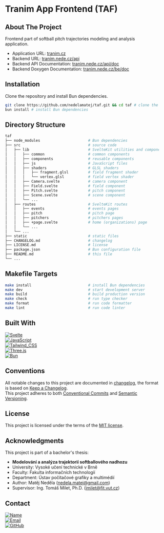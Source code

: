 # Tranim App Frontend (TAF)

## About The Project

Frontend part of softball pitch trajectories modeling and analysis application.

- Application URL: [tranim.cz](https://tranim.cz)
- Backend URL: [tranim.nede.cz/api](https://tranim.nede.cz/api)
- Backend API Documentation: [tranim.nede.cz/api/doc](https://tranim.nede.cz/api/doc)
- Backend Doxygen Documentation: [tranim.nede.cz/be/doc](https://tranim.nede.cz/be/doc)

## Installation

Clone the repository and install Bun dependencies.

```bash
git clone https://github.com/nedelamatej/taf.git && cd taf # clone the repository
bun install # install Bun dependencies
```

## Directory Structure

```bash
taf
├── node_modules                      # Bun dependencies
├── src                               # source code
│   ├── lib                           # SvelteKit utilities and components
│   │   ├── common                    # common components
│   │   ├── components                # reusable components
│   │   ├── js                        # JavaScript files
│   │   ├── shaders                   # GLSL shaders
│   │   │   ├── fragment.glsl         # field fragment shader
│   │   │   └── vertex.glsl           # field vertex shader
│   │   ├── Camera.svelte             # camera component
│   │   ├── Field.svelte              # field component
│   │   ├── Pitch.svelte              # pitch component
│   │   ├── Scene.svelte              # scene component
│   │   └── ...
│   ├── routes                        # SvelteKit routes
│   │   ├── events                    # events pages
│   │   ├── pitch                     # pitch page
│   │   ├── pitchers                  # pitchers pages
│   │   ├── +page.svelte              # home (organizations) page
│   │   └── ...
│   └── ...
├── static                            # static files
├── CHANGELOG.md                      # changelog
├── LICENSE.md                        # license
├── package.json                      # Bun configuration file
├── README.md                         # this file
└── ...
```

## Makefile Targets

```bash
make install                          # install Bun dependencies
make dev                              # start development server
make build                            # build production version
make check                            # run type checker
make format                           # run code formatter
make lint                             # run code linter
```

## Built With

[![Svelte][svelte]][svelte-url]\
[![JavaScript][javascript]][javascript-url]\
[![Tailwind_CSS][tailwindCss]][tailwindCss-url]\
[![Three.js][threeJs]][threeJs-url]\
[![Bun][bun]][bun-url]

## Conventions

All notable changes to this project are documented in [changelog](./CHANGELOG.md), the format is based on [Keep a Changelog](https://keepachangelog.com/).\
This project adheres to both [Conventional Commits](https://www.conventionalcommits.org/) and [Semantic Versioning](https://semver.org/).

## License

This project is licensed under the terms of the [MIT license](./LICENSE.md).

## Acknowledgments

This project is part of a bachelor's thesis:

- **Modelování a analýza trajektorií softballového nadhozu**
- University: Vysoké učení technické v Brně
- Faculty: Fakulta informačních technologií
- Department: Ústav počítačové grafiky a multimédií
- Author: Matěj Neděla ([nedela.matej@gmail.com](mailto:nedela.matej@gmail.com))
- Supervisor: Ing. Tomáš Milet, Ph.D. ([imilet@fit.vut.cz](mailto:imilet@fit.vut.cz))

## Contact

[![Name][name]][name-url]\
[![Email][email]][email-url]\
[![GitHub][github]][github-url]

[svelte]: https://img.shields.io/badge/svelte-FF3E00?style=for-the-badge&logo=svelte&logoColor=white
[svelte-url]: https://svelte.dev/
[javascript]: https://img.shields.io/badge/javascript-F7DF1E?style=for-the-badge&logo=javascript&logoColor=black
[javascript-url]: https://developer.mozilla.org/javascript/
[tailwindCss]: https://img.shields.io/badge/tailwind_css-06B6D4?style=for-the-badge&logo=tailwindcss&logoColor=white
[tailwindCss-url]: https://tailwindcss.com/
[threeJs]: https://img.shields.io/badge/three.js-000000?style=for-the-badge&logo=threedotjs&logoColor=white
[threeJs-url]: https://threejs.org/
[bun]: https://img.shields.io/badge/bun-000000?style=for-the-badge&logo=bun&logoColor=white
[bun-url]: https://bun.sh/
[name]: https://img.shields.io/badge/Matěj_Neděla-241F31?style=for-the-badge&logo=gnometerminal&logoColor=white
[name-url]: https://nede.cz/
[email]: https://img.shields.io/badge/nedela@nede.cz-EA4335?style=for-the-badge&logo=gmail&logoColor=white
[email-url]: mailto:nedela@nede.cz
[github]: https://img.shields.io/badge/github-181717?style=for-the-badge&logo=github&logoColor=white
[github-url]: https://github.com/nedelamatej/
